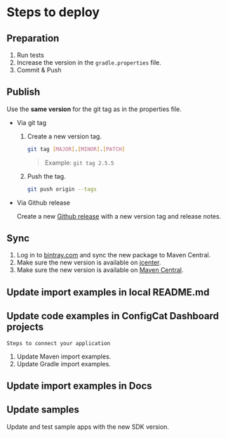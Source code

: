 # Steps to deploy

## Preparation

1. Run tests
3. Increase the version in the `gradle.properties` file.
4. Commit & Push

## Publish

Use the **same version** for the git tag as in the properties file.

- Via git tag
    1. Create a new version tag.
       ```bash
       git tag [MAJOR].[MINOR].[PATCH]
       ```
       > Example: `git tag 2.5.5`
    2. Push the tag.
       ```bash
       git push origin --tags
       ```
- Via Github release

  Create a new [Github release](https://github.com/configcat/java-sdk/releases) with a new version tag and release
  notes.

## Sync

1. Log in to [bintray.com](https://bintray.com/configcat/releases/configcat-java-client#central) and sync the new
   package to Maven Central.
2. Make sure the new version is available on [jcenter](https://bintray.com/configcat/releases/configcat-java-client).
2. Make sure the new version is available
   on [Maven Central](https://search.maven.org/artifact/com.configcat/configcat-java-client).

## Update import examples in local README.md

## Update code examples in ConfigCat Dashboard projects

`Steps to connect your application`

1. Update Maven import examples.
2. Update Gradle import examples.

## Update import examples in Docs

## Update samples

Update and test sample apps with the new SDK version.

